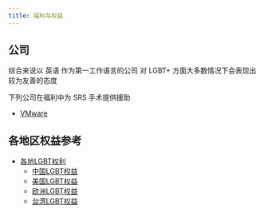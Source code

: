 ```yaml
---
title: 福利与权益
---
```


## 公司

综合来说以 英语 作为第一工作语言的公司
对 LGBT+ 方面大多数情况下会表现出较为友善的态度

下列公司在福利中为 SRS 手术提供援助

- [VMware](https://benefits.vmware.com/zh-CN/health-plans/medical/)

## 各地区权益参考

- [各地LGBT权利](https://zh.wikipedia.org/zh-cn/各地LGBT权利)
  - [中国LGBT权益](https://zh.wikipedia.org/zh-cn/中国LGBT权益)
  - [美国LGBT权益](https://zh.wikipedia.org/zh-cn/美国LGBT权益)
  - [欧洲LGBT权益](https://zh.wikipedia.org/zh-cn/欧洲LGBT权益)
  - [台湾LGBT权益](https://zh.wikipedia.org/zh-cn/台湾LGBT权益)
